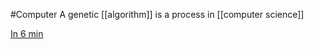 #Computer 
A genetic [[algorithm]] is a process in [[computer science]]

[In 6 min](https://www.youtube.com/watch?v=-kpcAa-qKwY&ab_channel=TheProgrammingPiglet)
